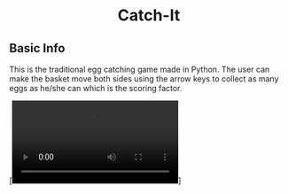 <h1 align="center"> Catch-It </h1>

## Basic Info 

This is the traditional egg catching game made in Python. 
The user can make the basket move both sides using the arrow keys to collect as many eggs as he/she can which is the scoring factor.

[![Demo](https://github.com/varun437/EGG-CATCHER/blob/main/DEMO.mp4)]
